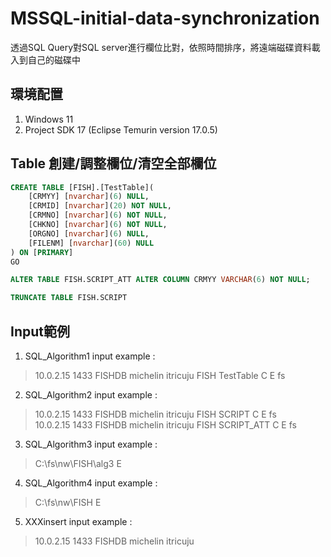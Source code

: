 # MSSQL-initial-data-synchronization
透過SQL Query對SQL server進行欄位比對，依照時間排序，將遠端磁碟資料載入到自己的磁碟中
## 環境配置
1. Windows 11
2. Project SDK 17 (Eclipse Temurin version 17.0.5)
## Table 創建/調整欄位/清空全部欄位
```SQL
CREATE TABLE [FISH].[TestTable](
	[CRMYY] [nvarchar](6) NULL,
	[CRMID] [nvarchar](20) NOT NULL,
	[CRMNO] [nvarchar](6) NOT NULL,
	[CHKNO] [nvarchar](6) NOT NULL,
	[ORGNO] [nvarchar](6) NULL,
	[FILENM] [nvarchar](60) NULL
) ON [PRIMARY]
GO
```
```SQL
ALTER TABLE FISH.SCRIPT_ATT ALTER COLUMN CRMYY VARCHAR(6) NOT NULL;
```
```SQL
TRUNCATE TABLE FISH.SCRIPT
```
## 
## Input範例
1. SQL_Algorithm1 input example :    
>10.0.2.15 1433 FISHDB michelin itricuju FISH TestTable C E fs  
2. SQL_Algorithm2 input example :    
>10.0.2.15 1433 FISHDB michelin itricuju FISH SCRIPT C E fs  
>10.0.2.15 1433 FISHDB michelin itricuju FISH SCRIPT_ATT C E fs  
3. SQL_Algorithm3 input example :   
>C:\fs\nw\FISH\alg3 E   
4. SQL_Algorithm4 input example :   
>C:\fs\nw\FISH E  
5. XXXinsert input example :     
>10.0.2.15 1433 FISHDB michelin itricuju  

